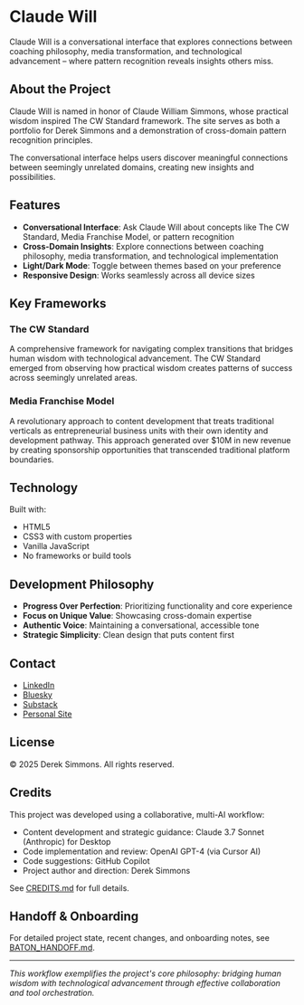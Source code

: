 # Claude Will

Claude Will is a conversational interface that explores connections between coaching philosophy, media transformation, and technological advancement – where pattern recognition reveals insights others miss.

## About the Project

Claude Will is named in honor of Claude William Simmons, whose practical wisdom inspired The CW Standard framework. The site serves as both a portfolio for Derek Simmons and a demonstration of cross-domain pattern recognition principles.

The conversational interface helps users discover meaningful connections between seemingly unrelated domains, creating new insights and possibilities.

## Features

- **Conversational Interface**: Ask Claude Will about concepts like The CW Standard, Media Franchise Model, or pattern recognition
- **Cross-Domain Insights**: Explore connections between coaching philosophy, media transformation, and technological implementation
- **Light/Dark Mode**: Toggle between themes based on your preference
- **Responsive Design**: Works seamlessly across all device sizes

## Key Frameworks

### The CW Standard

A comprehensive framework for navigating complex transitions that bridges human wisdom with technological advancement. The CW Standard emerged from observing how practical wisdom creates patterns of success across seemingly unrelated areas.

### Media Franchise Model

A revolutionary approach to content development that treats traditional verticals as entrepreneurial business units with their own identity and development pathway. This approach generated over $10M in new revenue by creating sponsorship opportunities that transcended traditional platform boundaries.

## Technology

Built with:

- HTML5
- CSS3 with custom properties
- Vanilla JavaScript
- No frameworks or build tools

## Development Philosophy

- **Progress Over Perfection**: Prioritizing functionality and core experience
- **Focus on Unique Value**: Showcasing cross-domain expertise
- **Authentic Voice**: Maintaining a conversational, accessible tone
- **Strategic Simplicity**: Clean design that puts content first

## Contact

- [LinkedIn](https://www.linkedin.com/in/dereksimm)
- [Bluesky](https://bsky.app/profile/derek4thecws.bsky.social)
- [Substack](https://derek4thecws.substack.com/)
- [Personal Site](https://dcs.bio)

## License

© 2025 Derek Simmons. All rights reserved.

## Credits

This project was developed using a collaborative, multi-AI workflow:

- Content development and strategic guidance: Claude 3.7 Sonnet (Anthropic) for Desktop
- Code implementation and review: OpenAI GPT-4 (via Cursor AI)
- Code suggestions: GitHub Copilot
- Project author and direction: Derek Simmons

See [CREDITS.md](CREDITS.md) for full details.

## Handoff & Onboarding

For detailed project state, recent changes, and onboarding notes, see [BATON_HANDOFF.md](BATON_HANDOFF.md).

---

*This workflow exemplifies the project's core philosophy: bridging human wisdom with technological advancement through effective collaboration and tool orchestration.*
